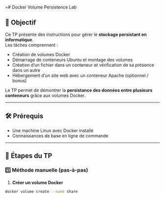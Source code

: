 =# Docker Volume Persistence Lab

## 🎯 Objectif
Ce TP présente des instructions pour gérer le **stockage persistant en informatique**.  
Les tâches comprennent :  
- Création de volumes Docker  
- Démarrage de conteneurs Ubuntu et montage des volumes  
- Création d’un fichier dans un conteneur et vérification de sa présence dans un autre  
- Hébergement d’un site web avec un conteneur Apache (optionnel / bonus)

Le TP permet de démontrer la **persistance des données entre plusieurs conteneurs** grâce aux volumes Docker.

---

## 🛠 Prérequis
- Une machine Linux avec Docker installé
- Connaissances de base en ligne de commande

---

## 🚀 Étapes du TP

### 1️⃣ Méthode manuelle (pas-à-pas)
1. **Créer un volume Docker**  
```bash
docker volume create --name share

